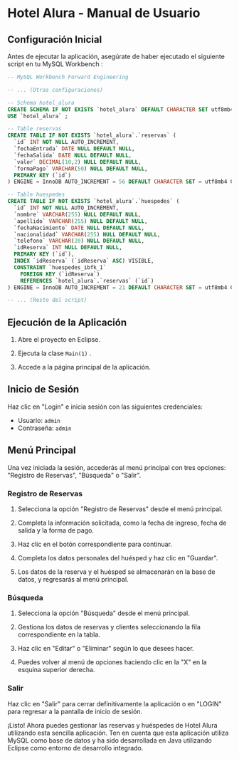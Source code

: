 # Hotel Alura - Manual de Usuario

## Configuración Inicial

Antes de ejecutar la aplicación, asegúrate de haber ejecutado el siguiente script en tu MySQL Workbench :

```sql
-- MySQL Workbench Forward Engineering

-- ... (Otras configuraciones)

-- Schema hotel_alura
CREATE SCHEMA IF NOT EXISTS `hotel_alura` DEFAULT CHARACTER SET utf8mb4 COLLATE utf8mb4_0900_ai_ci ;
USE `hotel_alura` ;

-- Table reservas
CREATE TABLE IF NOT EXISTS `hotel_alura`.`reservas` (
  `id` INT NOT NULL AUTO_INCREMENT,
  `fechaEntrada` DATE NULL DEFAULT NULL,
  `fechaSalida` DATE NULL DEFAULT NULL,
  `valor` DECIMAL(10,2) NULL DEFAULT NULL,
  `formaPago` VARCHAR(50) NULL DEFAULT NULL,
  PRIMARY KEY (`id`)
) ENGINE = InnoDB AUTO_INCREMENT = 56 DEFAULT CHARACTER SET = utf8mb4 COLLATE = utf8mb4_0900_ai_ci;

-- Table huespedes
CREATE TABLE IF NOT EXISTS `hotel_alura`.`huespedes` (
  `id` INT NOT NULL AUTO_INCREMENT,
  `nombre` VARCHAR(255) NULL DEFAULT NULL,
  `apellido` VARCHAR(255) NULL DEFAULT NULL,
  `fechaNacimiento` DATE NULL DEFAULT NULL,
  `nacionalidad` VARCHAR(255) NULL DEFAULT NULL,
  `telefono` VARCHAR(20) NULL DEFAULT NULL,
  `idReserva` INT NULL DEFAULT NULL,
  PRIMARY KEY (`id`),
  INDEX `idReserva` (`idReserva` ASC) VISIBLE,
  CONSTRAINT `huespedes_ibfk_1`
    FOREIGN KEY (`idReserva`)
    REFERENCES `hotel_alura`.`reservas` (`id`)
) ENGINE = InnoDB AUTO_INCREMENT = 21 DEFAULT CHARACTER SET = utf8mb4 COLLATE = utf8mb4_0900_ai_ci;

-- ... (Resto del script)
```

## Ejecución de la Aplicación

1. Abre el proyecto en Eclipse.

2. Ejecuta la clase `Main(1)` .

3. Accede a la página principal de la aplicación.

## Inicio de Sesión

Haz clic en "Login" e inicia sesión con las siguientes credenciales:
- Usuario: `admin`
- Contraseña: `admin`

## Menú Principal

Una vez iniciada la sesión, accederás al menú principal con tres opciones: "Registro de Reservas", "Búsqueda" o "Salir".

### Registro de Reservas

1. Selecciona la opción "Registro de Reservas" desde el menú principal.

2. Completa la información solicitada, como la fecha de ingreso, fecha de salida y la forma de pago.

3. Haz clic en el botón correspondiente para continuar.

4. Completa los datos personales del huésped y haz clic en "Guardar".

5. Los datos de la reserva y el huésped se almacenarán en la base de datos, y regresarás al menú principal.

### Búsqueda

1. Selecciona la opción "Búsqueda" desde el menú principal.

2. Gestiona los datos de reservas y clientes seleccionando la fila correspondiente en la tabla.

3. Haz clic en "Editar" o "Eliminar" según lo que desees hacer.

4. Puedes volver al menú de opciones haciendo clic en la "X" en la esquina superior derecha.

### Salir

Haz clic en "Salir" para cerrar definitivamente la aplicación o en "LOGIN" para regresar a la pantalla de inicio de sesión.

¡Listo! Ahora puedes gestionar las reservas y huéspedes de Hotel Alura utilizando esta sencilla aplicación. Ten en cuenta que esta aplicación utiliza MySQL como base de datos y ha sido desarrollada en Java utilizando Eclipse como entorno de desarrollo integrado.




